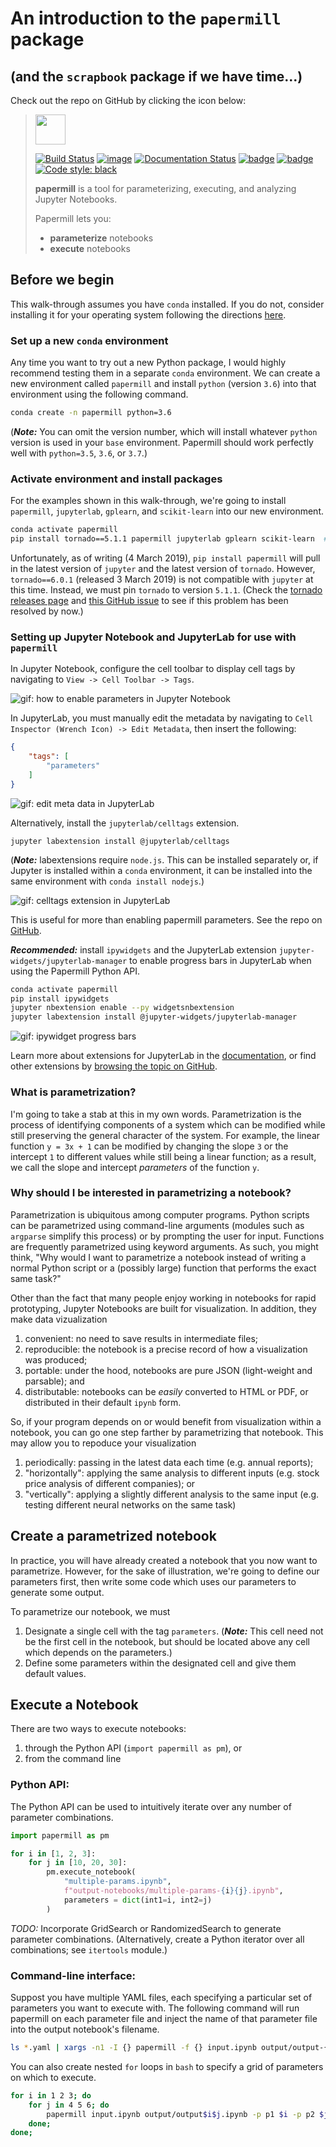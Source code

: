 # An introduction to the `papermill` package

## (and the `scrapbook` package if we have time...)

Check out the repo on GitHub by clicking the icon below:
> <a href="https://github.com/nteract/papermill"><img src="https://media.githubusercontent.com/media/nteract/logos/master/nteract_papermill/exports/images/png/papermill_logo_wide.png" height="48px" /></a>
>
> <!---(binder links generated at https://mybinder.readthedocs.io/en/latest/howto/badges.html and compressed at https://tinyurl.com) -->
> [![Build Status](https://travis-ci.org/nteract/papermill.svg?branch=master)](https://travis-ci.org/nteract/papermill)
> [![image](https://codecov.io/github/nteract/papermill/coverage.svg?branch=master)](https://codecov.io/github/nteract/papermill?branch=master)
> [![Documentation Status](https://readthedocs.org/projects/papermill/badge/?version=latest)](http://papermill.readthedocs.io/en/latest/?badge=latest)
> [![badge](https://tinyurl.com/ybwovtw2)](https://mybinder.org/v2/gh/nteract/papermill/master?filepath=binder%2Fprocess_highlight_dates.ipynb)
> [![badge](https://tinyurl.com/y7uz2eh9)](https://mybinder.org/v2/gh/nteract/papermill/master?filepath=binder%2Fcli-simple%2Fcli_example.ipynb)
> [![Code style: black](https://img.shields.io/badge/code%20style-black-000000.svg)](https://github.com/ambv/black)
>
> **papermill** is a tool for parameterizing, executing, and analyzing Jupyter Notebooks.
>
> Papermill lets you:
>
> -   **parameterize** notebooks
> -   **execute** notebooks

## Before we begin

This walk-through assumes you have `conda` installed. If you do not, consider installing it for your operating system following the directions [here](https://conda.io/projects/conda/en/latest/user-guide/install/index.html#regular-installation).

### Set up a new `conda` environment

Any time you want to try out a new Python package, I would highly recommend testing them in a separate `conda` environment. We can create a new environment called `papermill` and install `python` (version `3.6`) into that environment using the following command.

```bash
conda create -n papermill python=3.6
```

(**_Note:_** You can omit the version number, which will install whatever `python` version is used in your `base` environment. Papermill should work perfectly well with `python=3.5`, `3.6`, or `3.7`.)

### Activate environment and install packages

For the examples shown in this walk-through, we're going to install `papermill`, `jupyterlab`, `gplearn`, and `scikit-learn` into our new environment.

```bash
conda activate papermill
pip install tornado==5.1.1 papermill jupyterlab gplearn scikit-learn  # See note below
```

Unfortunately, as of writing (4 March 2019), `pip install papermill` will pull in the latest version of `jupyter` and the latest version of `tornado`. However, `tornado==6.0.1` (released 3 March 2019) is not compatible with `jupyter` at this time. Instead, we must pin `tornado` to version `5.1.1`. (Check the [tornado releases page](https://www.tornadoweb.org/en/stable/releases.html) and [this GitHub issue](https://github.com/jupyter/notebook/issues/4399) to see if this problem has been resolved by now.)

### Setting up Jupyter Notebook and JupyterLab for use with `papermill`

In Jupyter Notebook, configure the cell toolbar to display cell tags by navigating to `View -> Cell Toolbar -> Tags`.

![gif: how to enable parameters in Jupyter Notebook](imgs/enable_parameters_jupyternb.gif)

In JupyterLab, you must manually edit the metadata by navigating to `Cell Inspector (Wrench Icon) -> Edit Metadata`, then insert the following:

```json
{
    "tags": [
        "parameters"
    ]
}
```

![gif: edit meta data in JupyterLab](imgs/enable_parameters_jupyterlab.gif)

Alternatively, install the `jupyterlab/celltags` extension.

```
jupyter labextension install @jupyterlab/celltags
```

(**_Note:_** labextensions require `node.js`. This can be installed separately or, if Jupyter is installed within a `conda` environment, it can be installed into the same environment with `conda install nodejs`.)

![gif: celltags extension in JupyterLab](imgs/enable_parameters_labext_celltags.gif)

This is useful for more than enabling papermill parameters. See the repo on [GitHub](https://github.com/jupyterlab/jupyterlab-celltags).

**_Recommended:_** install `ipywidgets` and the JupyterLab extension `jupyter-widgets/jupyterlab-manager` to enable progress bars in JupyterLab when using the Papermill Python API.

```bash
conda activate papermill
pip install ipywidgets
jupyter nbextension enable --py widgetsnbextension
jupyter labextension install @jupyter-widgets/jupyterlab-manager
```

![gif: ipywidget progress bars](imgs/install_progress_bars_jupyterlab.gif)

Learn more about extensions for JupyterLab in the [documentation](https://jupyterlab.readthedocs.io/en/stable/user/extensions.html), or find other extensions by [browsing the topic on GitHub](https://github.com/topics/jupyterlab-extension?o=desc&s=stars).


### What is parametrization?

I'm going to take a stab at this in my own words. Parametrization is the process of identifying components of a system which can be modified while still preserving the general character of the system. For example, the linear function `y = 3x + 1` can be modified by changing the slope `3` or the intercept `1` to different values while still being a linear function; as a result, we call the slope and intercept _parameters_ of the function `y`.


### Why should I be interested in parametrizing a notebook?

Parametrization is ubiquitous among computer programs. Python scripts can be parametrized using command-line arguments (modules such as `argparse` simplify this process) or by prompting the user for input. Functions are frequently parametrized using keyword arguments. As such, you might think, "Why would I want to parametrize a notebook instead of writing a normal Python script or a (possibly large) function that performs the exact same task?"

Other than the fact that many people enjoy working in notebooks for rapid prototyping, Jupyter Notebooks are built for visualization. In addition, they make data vizualization

1. convenient: no need to save results in intermediate files;
2. reproducible: the notebook is a precise record of how a visualization was produced;
3. portable: under the hood, notebooks are pure JSON (light-weight and parsable); and
4. distributable: notebooks can be _easily_ converted to HTML or PDF, or distributed in their default `ipynb` form.

So, if your program depends on or would benefit from visualization within a notebook, you can go one step farther by parametrizing that notebook. This may allow you to repoduce your visualization

1. periodically: passing in the latest data each time (e.g. annual reports);
2. "horizontally": applying the same analysis to different inputs (e.g. stock price analysis of different companies); or
3. "vertically": applying a slightly different analysis to the same input (e.g. testing different neural networks on the same task)


## Create a parametrized notebook

In practice, you will have already created a notebook that you now want to parametrize. However, for the sake of illustration, we're going to define our parameters first, then write some code which uses our parameters to generate some output.

To parametrize our notebook, we must

1. Designate a single cell with the tag `parameters`. (**_Note:_** This cell need not be the first cell in the notebook, but should be located above any cell which depends on the parameters.)
2. Define some parameters within the designated cell and give them default values.

## Execute a Notebook

There are two ways to execute notebooks:

1. through the Python API (`import papermill as pm`), or
2. from the command line

### Python API:

The Python API can be used to intuitively iterate over any number of parameter combinations.
```python
import papermill as pm

for i in [1, 2, 3]:
    for j in [10, 20, 30]:
        pm.execute_notebook(
            "multiple-params.ipynb",
            f"output-notebooks/multiple-params-{i}{j}.ipynb",
            parameters = dict(int1=i, int2=j)
        )
```

_TODO:_ Incorporate GridSearch or RandomizedSearch to generate parameter combinations. (Alternatively, create a Python iterator over all combinations; see `itertools` module.)

### Command-line interface:

Suppost you have multiple YAML files, each specifying a particular set of parameters you want to execute with. The following command will run papermill on each parameter file and inject the name of that parameter file into the output notebook's filename.
```bash
ls *.yaml | xargs -n1 -I {} papermill -f {} input.ipynb output/output-{}.ipynb
```

You can also create nested `for` loops in `bash` to specify a grid of parameters on which to execute.
```bash
for i in 1 2 3; do
    for j in 4 5 6; do
        papermill input.ipynb output/output$i$j.ipynb -p p1 $i -p p2 $j;
    done;
done;
```

